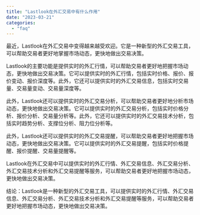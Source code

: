 ```yaml
---
title: "Lastlook在外汇交易中有什么作用"
date: "2023-03-21"
categories: 
  - "faq"
---
```


最近，Lastlook在外汇交易中变得越来越受欢迎。它是一种新型的外汇交易工具，可以帮助交易者更好地掌握市场动态，更快地做出交易决策。

Lastlook的主要功能是提供实时的外汇行情，可以帮助交易者更好地把握市场动态，更快地做出交易决策。它可以提供实时的外汇行情，包括实时价格、报价、报价变动、报价深度等。此外，它还可以提供实时的外汇交易信息，包括实时交易量、交易量变动、交易量深度等。

此外，Lastlook还可以提供实时的外汇交易分析，可以帮助交易者更好地分析市场动态，更快地做出交易决策。它可以提供实时的外汇交易分析，包括实时价格分析、报价分析、交易量分析等。此外，它还可以提供实时的外汇交易技术分析，包括实时趋势分析、支撑位分析、阻力位分析等。

此外，Lastlook还可以提供实时的外汇交易提醒，可以帮助交易者更好地把握市场动态，更快地做出交易决策。它可以提供实时的外汇交易提醒，包括实时价格提醒、报价提醒、交易量提醒等。

Lastlook在外汇交易中可以提供实时的外汇行情、外汇交易信息、外汇交易分析、外汇交易技术分析和外汇交易提醒等服务，可以帮助交易者更好地把握市场动态，更快地做出交易决策。

结论：Lastlook是一种新型的外汇交易工具，可以提供实时的外汇行情、外汇交易信息、外汇交易分析、外汇交易技术分析和外汇交易提醒等服务，可以帮助交易者更好地把握市场动态，更快地做出交易决策。
